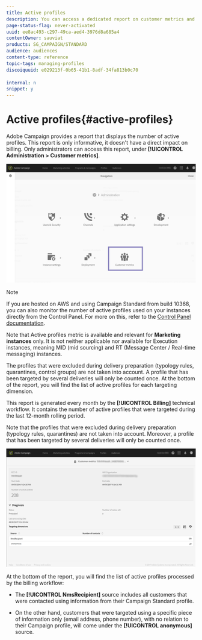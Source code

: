 ```yaml
---
title: Active profiles
description: You can access a dedicated report on customer metrics and visualize active profiles in your Campaign database.
page-status-flag: never-activated
uuid: ee8ac493-c297-49ca-aed4-3976d8a685a4
contentOwner: sauviat
products: SG_CAMPAIGN/STANDARD
audience: audiences
content-type: reference
topic-tags: managing-profiles
discoiquuid: e029213f-0b65-41b1-8adf-34fa813b0c70

internal: n
snippet: y
---
```


# Active profiles{#active-profiles}

Adobe Campaign provides a report that displays the number of active profiles. This report is only informative, it doesn't have a direct impact on billing. Only administrators can access this report, under **[!UICONTROL Administration > Customer metrics]**.

![](assets/audience_active_profiles1.png)

>[!NOTE]
>
>If you are hosted on AWS and using Campaign Standard from build 10368, you can also monitor the number of active profiles used on your instances directly from the Control Panel. For more on this, refer to the [Control Panel documentation](https://docs.adobe.com/content/help/en/control-panel/using/performance-monitoring/active-profiles-monitoring.html).
>
>Note that Active profiles metric is available and relevant for **Marketing instances** only. It is not neither applicable nor available for Execution instances, meaning MID (mid sourcing) and RT (Message Center / Real-time messaging) instances.


The profiles that were excluded during delivery preparation (typology rules, quarantines, control groups) are not taken into account. A profile that has been targeted by several deliveries will only be counted once. At the bottom of the report, you will find the list of active profiles for each targeting dimension.

This report is generated every month by the **[!UICONTROL Billing]** technical workflow. It contains the number of active profiles that were targeted during the last 12-month rolling period.

Note that the profiles that were excluded during delivery preparation (typology rules, quarantines) are not taken into account. Moreover, a profile that has been targeted by several deliveries will only be counted once.

![](assets/audience_active_profiles2.png)

At the bottom of the report, you will find the list of active profiles processed by the billing workflow:

* The **[!UICONTROL NmsRecipient]** source includes all customers that were contacted using information from their Campaign Standard profile.

* On the other hand, customers that were targeted using a specific piece of information only (email address, phone number), with no relation to their Campaign profile, will come under the **[!UICONTROL anonymous]** source.
